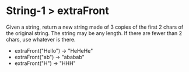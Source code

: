 # String-1 > extraFront

Given a string, return a new string made of 3 copies of the first 2 chars of the original string. The string may be any length. If there are fewer than 2 chars, use whatever is there.

- extraFront("Hello") → "HeHeHe"
- extraFront("ab") → "ababab"
- extraFront("H") → "HHH"